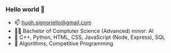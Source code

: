 ### Hello world 👋

- 📫 hugh.signoriello@gmail.com
- 👨‍🎓 Bachelor of Comptuter Science (Advanced) minor: AI
- 💬 C++, Python, HTML, CSS, JavaScript (Node, Express), SQL
- 🌱 Algorithms, Competitive Programming

<!--
**hughmancoder/hughmancoder** is a ✨ _special_ ✨ repository because its `README.md` (this file) appears on your GitHub profile.

Here are some ideas to get you started:

- 🔭 I’m currently working on ...
- 🌱 I’m currently learning ...
- 👯 I’m looking to collaborate on ...
- 🤔 I’m looking for help with ...
- 💬 Ask me about ...
- 📫 How to reach me: ...
- 😄 Pronouns: ...
- ⚡ Fun fact: ...
-->
